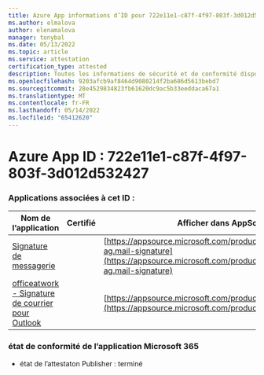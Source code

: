 ```yaml
---
title: Azure App informations d’ID pour 722e11e1-c87f-4f97-803f-3d012d532427
ms.author: elmalova
author: elenamalova
manager: tonybal
ms.date: 05/13/2022
ms.topic: article
ms.service: attestation
certification_type: attested
description: Toutes les informations de sécurité et de conformité disponibles pour 722e11e1-c87f-4f97-803f-3d012d532427.
ms.openlocfilehash: 9203afcb9af8464d9080214f2ba686d5613bebd7
ms.sourcegitcommit: 28e4529834823fb61620dc9ac5b33eeddaca67a1
ms.translationtype: MT
ms.contentlocale: fr-FR
ms.lasthandoff: 05/14/2022
ms.locfileid: "65412620"
---
```

# <a name="azure-app-id-722e11e1-c87f-4f97-803f-3d012d532427"></a>Azure App ID : 722e11e1-c87f-4f97-803f-3d012d532427


### <a name="apps-associated-with-this-id"></a>Applications associées à cet ID :
| **Nom de l’application** | **Certifié** | **Afficher dans AppSource** |
|--------------|---------------|-----------------------|
| [Signature de messagerie](../forward/officeatwork-ag.mail-signature.md) |  | [https://appsource.microsoft.com/product/office/officeatwork-ag.mail-signature](https://appsource.microsoft.com/product/office/officeatwork-ag.mail-signature) |
| [officeatwork - Signature de courrier pour Outlook](../forward/WA200003062.md) |  | [https://appsource.microsoft.com/product/office/WA200003062](https://appsource.microsoft.com/product/office/WA200003062) |

### <a name="microsoft-365-app-compliance-status"></a>état de conformité de l’application Microsoft 365
- état de l’attestaton Publisher : terminé
